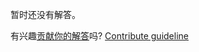 
暂时还没有解答。

有兴趣[贡献你的解答](https://github.com/BFEdev/BFE.dev-solutions/blob/main/problem/semver-compare_zh.md)吗? [Contribute guideline](https://github.com/BFEdev/BFE.dev-solutions#how-to-contribute)

